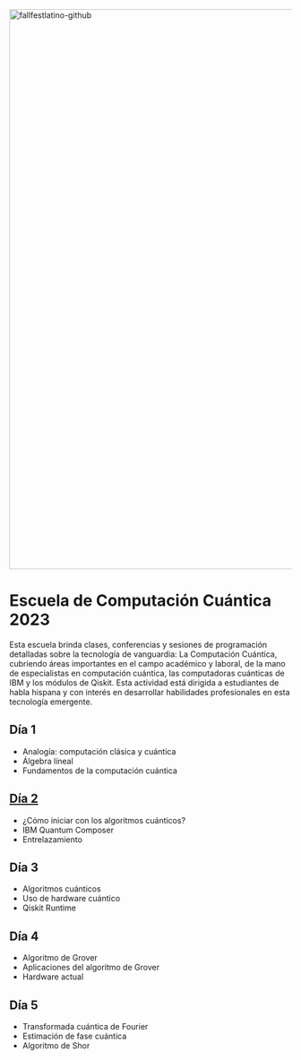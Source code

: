 <img width="1000" alt="fallfestlatino-github" src="https://github.com/fall-fest-latino/escuela-de-computacion-cuantica-2023/assets/1554515/27b9064b-5310-4bcd-baae-640eef67c4bc">


# Escuela de Computación Cuántica 2023

Esta escuela brinda clases, conferencias y sesiones de programación detalladas sobre la tecnología de vanguardia: La Computación Cuántica, cubriendo áreas importantes en el campo académico y laboral, de la mano de especialistas en computación cuántica, las computadoras cuánticas de IBM y los módulos de Qiskit. Esta actividad está dirigida a estudiantes de habla hispana y con interés en desarrollar habilidades profesionales en esta tecnología emergente.

## Día 1
- Analogía: computación clásica y cuántica
- Álgebra líneal
- Fundamentos de la computación cuántica


## [Día 2](https://github.com/fall-fest-latino/escuela-de-computacion-cuantica-2023/tree/main/dia02)
- ¿Cómo iniciar con los algoritmos cuánticos?
- IBM Quantum Composer
- Entrelazamiento


## Día 3
- Algoritmos cuánticos
- Uso de hardware cuántico
- Qiskit Runtime


## Día 4
- Algoritmo de Grover
- Aplicaciones del algoritmo de Grover
- Hardware actual


## Día 5
- Transformada cuántica de Fourier
- Estimación de fase cuántica
- Algoritmo de Shor

